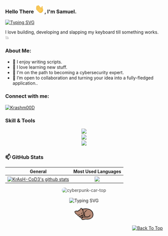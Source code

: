 <!-- <h4 align="center">

YOU SURE LIKE BEHIND THE SCENE 😏
      WELCOME ANYWAYS!

```
+@ @ @ @ @ @ @ @ @ @ @ @ @ @ @ @ @ @ @ @ @ @ @ @ @ @ @ @ @ @+
@@         o o                                             @@
@@         | |                                             @@
@@        _L_L_                                            @@
@@     ❮\/__-__\/❯   Programming isn't about what you know @@
@@     ❮(|~o.o~|)❯    It's about what you can figure out   @@
@@     ❮/ \`-'/ \❯                                         @@
@@       _/`U'\_                                           @@
@@      ( .   . )       .----------------------------.     @@
@@     / /     \ \      | while( ! (succed=try() ) ) |     @@
@@     \ |  ,  | /      '----------------------------'     @@
@@      \|=====|/                                          @@
@@       |_.^._|                                           @@
@@       | |"| |                                           @@
@@       ( ) ( )          Testing leads to failure         @@
@@       |_| |_|     and failure leads to understanding    @@
@@   _.-' _j L_ '-._                                       @@
@@  (___.'     '.___)                                      @@
+@ @ @ @ @ @ @ @ @ @ @ @ @ @ @ @ @ @ @ @ @ @ @ @ @ @ @ @ @ @+
```
</h4> -->

<!--
**KrAsH-CoD3/KrAsH-CoD3** is a ✨ _special_ ✨ repository because its `README.md` (this file) appears on your GitHub profile.
-->

### Hello There <img src="https://raw.githubusercontent.com/KrAsH-CoD3/KrAsH-CoD3/main/images/waving%20palm.gif" width="30px">, I'm Samuel.

[![Typing SVG](https://readme-typing-svg.herokuapp.com?color=635DF7&font=Courgette&lines=Cybersecurity+Enthusiasm;Continuous+Learner;Problem+Solver)](https://git.io/typing-svg)

I love building, developing and slapping my keyboard till something works. :collision:

### About Me:
- 🦋 I enjoy writing scripts. 
- 🔁 I love learning new stuff.
- 🔭 I'm on the path to becoming a cybersecurity expert.
- 👯 I’m open to collaboration and turning your idea into a fully-fledged application..

<!-- - 😶 Backend developer -->
<!-- - 🌱 I’m currently mastering Django. -->
<!-- - ⚡ Fun fact: I am a jovial, social and hardworking person who loves music and video games. I wouldn't consider myself a passionate football fan, as I often lack the interest to watch it(I've got bug to fix 😕). -->



<h3 align="left">Connect with me:</h3>
<p align="left">
  <a href="https://twitter.com/krashm00D" target="blank">
    <img align="center" src="https://www.vectorlogo.zone/logos/twitter/twitter-ar21.svg" alt="Krashm00D" />
  </a>
</p>

### Skill & Tools
<p align="center">
<!--   <img src="https://skillicons.dev/icons?i=html,css,tailwind" /></br> -->
  <img src="https://go-skill-icons.vercel.app/api/icons?i=html,css,tailwind" /></br>
  <img src="https://go-skill-icons.vercel.app/api/icons?i=py,js,django,selenium,playwright" /></br>
  <img src="https://go-skill-icons.vercel.app/api/icons?i=git,mysql,postgres,postman" /></br>
<!--   <img src="https://skillicons.dev/icons?i=py,js,django,git,selenium,playwright,mysql" /></br> <!-- md,mongodb,regex,github,ableton,bots,postgres,wordpress, --> 
<!--   <img src="https://skillicons.dev/icons?i=postman,fastapi,sqlite,vscode,linux,powershell,docker,aws" /></br> -->
</p>

<!--
### Resume's
 - [Github Generated Resume](https://resume.github.io/?KrAsH-CoD3) -->


### 📫 GitHub Stats
| General         | Most Used Languages |
|--------------|:-----:|
| <a href="https://github.com/KrAsH-CoD3/KrAsH-CoD3"><img align="center" src="https://github-readme-stats.vercel.app/api?username=krash-cod3&theme=transparent&count_private=true&show_icons=true&include_all_commits=true&hide_border=true" alt="KrAsH-CoD3's github stats" /></a>  |   <a href="https://github.com/KrAsH-CoD3/KrAsH-CoD3"><img align="center" src="https://github-readme-stats.vercel.app/api/top-langs/?username=KrAsH-CoD3&hide_progress=true" /></a>

<p align="center">
  <img src="https://user-images.githubusercontent.com/73097560/115834477-dbab4500-a447-11eb-908a-139a6edaec5c.gif" height ="300" width="1000" alt="cyberpunk-car-top" style="opacity:0.8; border-radius:12px;" />
</p>

<p align="center">
<!--   <img src="https://raw.githubusercontent.com/KrAsH-CoD3/KrAsH-CoD3/main/images/contribution%20snake%20grid.gif" width="700" /> -->
<!--   <img src="https://github.com/KrAsH-CoD3/KrAsH-CoD3/blob/output/github-contribution-grid-snake.svg" /> -->
  <img align="center" src="https://readme-typing-svg.herokuapp.com?font=DynaPuff&duration=3000&pause=1000&color=635DF7&width=435&center=true&lines=Thank+you+for+visiting.;Have+a+nice+one!" alt="Typing SVG" />
</p>

<div align="center">
  <img src="https://raw.githubusercontent.com/KrAsH-CoD3/KrAsH-CoD3/main/images/Sleeping%20Cat.gif" height="40"/>
</div>   
<p align="right">
  <a href="#top">
    <img src="https://img.shields.io/static/v1?label&message=back+to+top&color=635DF7&style=flat&logo" alt="Back To Top" />
  </a>
</p>
